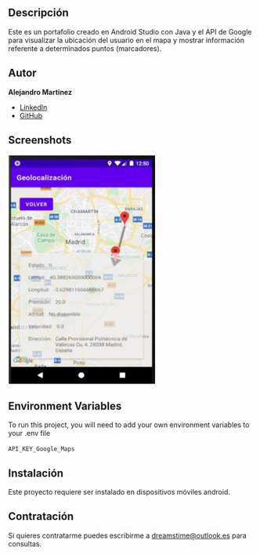 ## Descripción 

Este es un portafolio creado en Android Studio con Java y el API de Google para visualizar la ubicación del usuario en el mapa y mostrar información referente a determinados puntos (marcadores).

## Autor  
**Alejandro Martinez**

* [LinkedIn](https://www.linkedin.com/in/diego-alejandro-martinez-espinosa-571086134)
* [GitHub](https://www.github.com/skipper)

## Screenshots 
<img src="Geolocation/images/Image.PNG" width="300" height="468" />    

## Environment Variables

To run this project, you will need to add your own environment variables to your .env file

`API_KEY_Google_Maps`

## Instalación
Este proyecto requiere ser instalado en dispositivos móviles android. 

## Contratación
Si quieres contratarme puedes escribirme a dreamstime@outlook.es para consultas.
